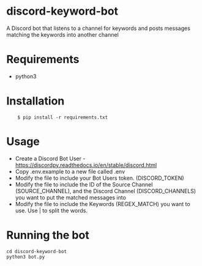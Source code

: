 # discord-keyword-bot
A Discord bot that listens to a channel for keywords and posts messages matching the keywords into another channel


# Requirements
* python3

# Installation
```
	$ pip install -r requirements.txt
```

# Usage

* Create a Discord Bot User - https://discordpy.readthedocs.io/en/stable/discord.html
* Copy .env.example to a new file called .env
* Modify the file to include your Bot Users token. (DISCORD_TOKEN)
* Modify the file to include the ID of the Source Channel (SOURCE_CHANNEL), and the Discord Channel (DISCORD_CHANNELS) you want to put the matched messages into
* Modify the file to include the Keywords (REGEX_MATCH) you want to use. Use | to split the words.

# Running the bot
```
cd discord-keyword-bot
python3 bot.py
```
